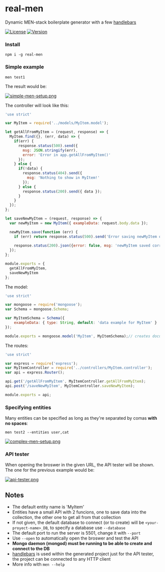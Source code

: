 # real-men

Dynamic MEN-stack boilerplate generator with a few [handlebars](https://handlebarsjs.com/)

[![License](http://img.shields.io/:license-MIT-blue.svg)](https://github.com/tavuntu/real-men/blob/master/LICENSE.md)
[![Version](http://img.shields.io/:version-0.1.5-green.svg)](https://github.com/tavuntu/real-men/tags)

### Install

```npm i -g real-men```

### Simple example

```men test1```

The result would be:

[![simple-men-setup.png](https://i.postimg.cc/9Mq1LmSJ/simple-men-setup.png)](https://postimg.cc/8JNh5ST6)

The controller will look like this:

```javascript
'use strict'

var MyItem = require('../models/MyItem.model');

let getAllFromMyItem = (request, response) => {
  MyItem.find({}, (err, data) => {
    if(err) {
      response.status(500).send({
        msg: JSON.stringify(err),
        error: 'Error in app.getAllFromMyItem()' 
      });
    } else {
      if(!data) {
        response.status(404).send({
          msg: 'Nothing to show in MyItem!'
        }); 
      } else {
        response.status(200).send({ data });
      }
    }
  });
};

let saveNewMyItem = (request, response) => {
  var newMyItem = new MyItem({ exampleData: request.body.data });

  newMyItem.save(function (err) {
    if (err) return response.status(500).send('Error saving newMyItem object');
    
    response.status(200).json({error: false, msg: 'newMyItem saved correctly'})
  });
};

module.exports = {
  getAllFromMyItem,
  saveNewMyItem
};
```

The model:

```javascript
'use strict'

var mongoose = require('mongoose');
var Schema = mongoose.Schema;

var MyItemSchema = Schema({
    exampleData: { type: String, default: 'data example for MyItem' }
});

module.exports = mongoose.model('MyItem', MyItemSchema);// creates document if not exists
```

The routes:

```javascript
'use strict'

var express = require('express');
var MyItemController = require('../controllers/MyItem.controller');
var api = express.Router();

api.get('/getAllFromMyItem', MyItemController.getAllFromMyItem);
api.post('/saveNewMyItem', MyItemController.saveNewMyItem);

module.exports = api;
```

### Specifying entities

Many entities can be specified as long as they're separated by comas __with no spaces__:

```men test2 --entities user,cat```

[![complex-men-setup.png](https://i.postimg.cc/905bK3HV/complex-men-setup.png)](https://postimg.cc/8J4Lf0Cn)

### API tester

When opening the broswer in the given URL, the API tester will be shown. The one for the previous example would be:

[![api-tester.png](https://i.postimg.cc/jj1Z6w8D/api-tester.png)](https://postimg.cc/R3c74Fxm)

## Notes

* The default entity name is 'MyItem'
* Entities have a small API with 2 funcions, one to save data into the collection, the other one to get all from that collection
* If not given, the default database to connect (or to create) will be ```<your-proyect-name>_DB```, to specify a database use ```--database```
* The default port to run the server is 5501, change it with ```--port```
* Use ```--open``` to automatically open the broswer and test the API
* __Mongo daemon (mongod) must be running to be able to create and connect to the DB__
* [handlebars](https://handlebarsjs.com/) is used within the generated project just for the API tester, the project can be connected to any HTTP client
* More info with ```men --help```